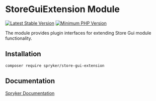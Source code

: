 # StoreGuiExtension Module
[![Latest Stable Version](https://poser.pugx.org/spryker/store-gui-extension/v/stable.svg)](https://packagist.org/packages/spryker/store-gui-extension)
[![Minimum PHP Version](https://img.shields.io/badge/php-%3E%3D%208.2-8892BF.svg)](https://php.net/)

The module provides plugin interfaces for extending Store Gui module functionality.

## Installation

```
composer require spryker/store-gui-extension
```

## Documentation

[Spryker Documentation](https://docs.spryker.com)
